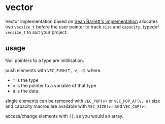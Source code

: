 # vector

Vector implementation based on
[Sean Barrett's implementation](http://nothings.org/stb/stretchy_buffer.txt)
allocates two `vecsize_t` before the user pointer to track `size` and `capacity`.
typedef `vecsize_t` to suit your project.

## usage
Null pointers to a type are initilisation.

push elements with `VEC_PUSH(T, v, d)` where:
* `T` is the type
* `v` is the pointer to a variable of that type
* `d` is the data

single elements can be removed with `VEC_POP(v)` or `VEC_POP_AT(v, n)`
size and capacity macros are available with `VEC_SIZE(v)` and `VEC_CAP(v)`

access/change elements with `[]`, as you would an array.
